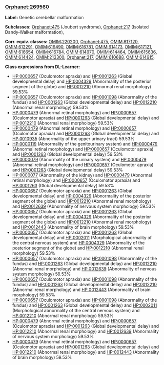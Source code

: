 
### [Orphanet:269560](http://www.orpha.net/ORDO/Orphanet_269560)
**Label:** Genetic cerebellar malformation

**Subclasses:** [Orphanet:475](http://www.orpha.net/ORDO/Orphanet_475) (Joubert syndrome), [Orphanet:217](http://www.orpha.net/ORDO/Orphanet_217) (Isolated Dandy-Walker malformation), 

**Corr. equiv. classes:** [OMIM:220200](http://purl.obolibrary.org/obo/OMIM_220200), [Orphanet:475](http://www.orpha.net/ORDO/Orphanet_475), [OMIM:617120](http://purl.obolibrary.org/obo/OMIM_617120), [OMIM:612291](http://purl.obolibrary.org/obo/OMIM_612291), [OMIM:616490](http://purl.obolibrary.org/obo/OMIM_616490), [OMIM:616781](http://purl.obolibrary.org/obo/OMIM_616781), [OMIM:614173](http://purl.obolibrary.org/obo/OMIM_614173), [OMIM:617121](http://purl.obolibrary.org/obo/OMIM_617121), [OMIM:616654](http://purl.obolibrary.org/obo/OMIM_616654), [OMIM:616784](http://purl.obolibrary.org/obo/OMIM_616784), [OMIM:614970](http://purl.obolibrary.org/obo/OMIM_614970), [OMIM:614464](http://purl.obolibrary.org/obo/OMIM_614464), [OMIM:615636](http://purl.obolibrary.org/obo/OMIM_615636), [OMIM:614424](http://purl.obolibrary.org/obo/OMIM_614424), [OMIM:213300](http://purl.obolibrary.org/obo/OMIM_213300), [Orphanet:217](http://www.orpha.net/ORDO/Orphanet_217), [OMIM:610688](http://purl.obolibrary.org/obo/OMIM_610688), [OMIM:614615](http://purl.obolibrary.org/obo/OMIM_614615), 

**Class expressions from DL-Learner:**

- [HP:0000657](http://purl.obolibrary.org/obo/HP_0000657) (Oculomotor apraxia) and [HP:0001263](http://purl.obolibrary.org/obo/HP_0001263) (Global developmental delay) and [HP:0004329](http://purl.obolibrary.org/obo/HP_0004329) (Abnormality of the posterior segment of the globe) and [HP:0012210](http://purl.obolibrary.org/obo/HP_0012210) (Abnormal renal morphology) 59.53%
- [HP:0000657](http://purl.obolibrary.org/obo/HP_0000657) (Oculomotor apraxia) and [HP:0001098](http://purl.obolibrary.org/obo/HP_0001098) (Abnormality of the fundus) and [HP:0001263](http://purl.obolibrary.org/obo/HP_0001263) (Global developmental delay) and [HP:0012210](http://purl.obolibrary.org/obo/HP_0012210) (Abnormal renal morphology) 59.53%
- [HP:0000479](http://purl.obolibrary.org/obo/HP_0000479) (Abnormal retinal morphology) and [HP:0000657](http://purl.obolibrary.org/obo/HP_0000657) (Oculomotor apraxia) and [HP:0001263](http://purl.obolibrary.org/obo/HP_0001263) (Global developmental delay) and [HP:0012210](http://purl.obolibrary.org/obo/HP_0012210) (Abnormal renal morphology) 59.53%
- [HP:0000479](http://purl.obolibrary.org/obo/HP_0000479) (Abnormal retinal morphology) and [HP:0000657](http://purl.obolibrary.org/obo/HP_0000657) (Oculomotor apraxia) and [HP:0001263](http://purl.obolibrary.org/obo/HP_0001263) (Global developmental delay) and [HP:0010935](http://purl.obolibrary.org/obo/HP_0010935) (Abnormality of the upper urinary tract) 59.53%
- [HP:0000119](http://purl.obolibrary.org/obo/HP_0000119) (Abnormality of the genitourinary system) and [HP:0000479](http://purl.obolibrary.org/obo/HP_0000479) (Abnormal retinal morphology) and [HP:0000657](http://purl.obolibrary.org/obo/HP_0000657) (Oculomotor apraxia) and [HP:0001263](http://purl.obolibrary.org/obo/HP_0001263) (Global developmental delay) 59.53%
- [HP:0000079](http://purl.obolibrary.org/obo/HP_0000079) (Abnormality of the urinary system) and [HP:0000479](http://purl.obolibrary.org/obo/HP_0000479) (Abnormal retinal morphology) and [HP:0000657](http://purl.obolibrary.org/obo/HP_0000657) (Oculomotor apraxia) and [HP:0001263](http://purl.obolibrary.org/obo/HP_0001263) (Global developmental delay) 59.53%
- [HP:0000077](http://purl.obolibrary.org/obo/HP_0000077) (Abnormality of the kidney) and [HP:0000479](http://purl.obolibrary.org/obo/HP_0000479) (Abnormal retinal morphology) and [HP:0000657](http://purl.obolibrary.org/obo/HP_0000657) (Oculomotor apraxia) and [HP:0001263](http://purl.obolibrary.org/obo/HP_0001263) (Global developmental delay) 59.53%
- [HP:0000657](http://purl.obolibrary.org/obo/HP_0000657) (Oculomotor apraxia) and [HP:0001263](http://purl.obolibrary.org/obo/HP_0001263) (Global developmental delay) and [HP:0004329](http://purl.obolibrary.org/obo/HP_0004329) (Abnormality of the posterior segment of the globe) and [HP:0012210](http://purl.obolibrary.org/obo/HP_0012210) (Abnormal renal morphology) and [HP:0012639](http://purl.obolibrary.org/obo/HP_0012639) (Abnormality of nervous system morphology) 59.53%
- [HP:0000657](http://purl.obolibrary.org/obo/HP_0000657) (Oculomotor apraxia) and [HP:0001263](http://purl.obolibrary.org/obo/HP_0001263) (Global developmental delay) and [HP:0004329](http://purl.obolibrary.org/obo/HP_0004329) (Abnormality of the posterior segment of the globe) and [HP:0012210](http://purl.obolibrary.org/obo/HP_0012210) (Abnormal renal morphology) and [HP:0012443](http://purl.obolibrary.org/obo/HP_0012443) (Abnormality of brain morphology) 59.53%
- [HP:0000657](http://purl.obolibrary.org/obo/HP_0000657) (Oculomotor apraxia) and [HP:0001263](http://purl.obolibrary.org/obo/HP_0001263) (Global developmental delay) and [HP:0002011](http://purl.obolibrary.org/obo/HP_0002011) (Morphological abnormality of the central nervous system) and [HP:0004329](http://purl.obolibrary.org/obo/HP_0004329) (Abnormality of the posterior segment of the globe) and [HP:0012210](http://purl.obolibrary.org/obo/HP_0012210) (Abnormal renal morphology) 59.53%
- [HP:0000657](http://purl.obolibrary.org/obo/HP_0000657) (Oculomotor apraxia) and [HP:0001098](http://purl.obolibrary.org/obo/HP_0001098) (Abnormality of the fundus) and [HP:0001263](http://purl.obolibrary.org/obo/HP_0001263) (Global developmental delay) and [HP:0012210](http://purl.obolibrary.org/obo/HP_0012210) (Abnormal renal morphology) and [HP:0012639](http://purl.obolibrary.org/obo/HP_0012639) (Abnormality of nervous system morphology) 59.53%
- [HP:0000657](http://purl.obolibrary.org/obo/HP_0000657) (Oculomotor apraxia) and [HP:0001098](http://purl.obolibrary.org/obo/HP_0001098) (Abnormality of the fundus) and [HP:0001263](http://purl.obolibrary.org/obo/HP_0001263) (Global developmental delay) and [HP:0012210](http://purl.obolibrary.org/obo/HP_0012210) (Abnormal renal morphology) and [HP:0012443](http://purl.obolibrary.org/obo/HP_0012443) (Abnormality of brain morphology) 59.53%
- [HP:0000657](http://purl.obolibrary.org/obo/HP_0000657) (Oculomotor apraxia) and [HP:0001098](http://purl.obolibrary.org/obo/HP_0001098) (Abnormality of the fundus) and [HP:0001263](http://purl.obolibrary.org/obo/HP_0001263) (Global developmental delay) and [HP:0002011](http://purl.obolibrary.org/obo/HP_0002011) (Morphological abnormality of the central nervous system) and [HP:0012210](http://purl.obolibrary.org/obo/HP_0012210) (Abnormal renal morphology) 59.53%
- [HP:0000479](http://purl.obolibrary.org/obo/HP_0000479) (Abnormal retinal morphology) and [HP:0000657](http://purl.obolibrary.org/obo/HP_0000657) (Oculomotor apraxia) and [HP:0001263](http://purl.obolibrary.org/obo/HP_0001263) (Global developmental delay) and [HP:0012210](http://purl.obolibrary.org/obo/HP_0012210) (Abnormal renal morphology) and [HP:0012639](http://purl.obolibrary.org/obo/HP_0012639) (Abnormality of nervous system morphology) 59.53%
- [HP:0000479](http://purl.obolibrary.org/obo/HP_0000479) (Abnormal retinal morphology) and [HP:0000657](http://purl.obolibrary.org/obo/HP_0000657) (Oculomotor apraxia) and [HP:0001263](http://purl.obolibrary.org/obo/HP_0001263) (Global developmental delay) and [HP:0012210](http://purl.obolibrary.org/obo/HP_0012210) (Abnormal renal morphology) and [HP:0012443](http://purl.obolibrary.org/obo/HP_0012443) (Abnormality of brain morphology) 59.53%


